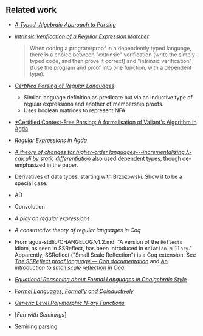## Related work

*   [*A Typed, Algebraic Approach to Parsing*]
*   [*Intrinsic Verification of a Regular Expression Matcher*]\:

    > When coding a program/proof in a dependently typed language, there is a choice between "extrinsic" verification (write the simply-typed code, and then prove it correct) and "intrinsic verification" (fuse the program and proof into one function, with a dependent type).

*   [*Certified Parsing of Regular Languages*]\:
    *   Similar language definition as predicate but via an inductive type of regular expressions and another of membership proofs.
    *   Uses boolean matrices to represent NFA.
*   [*Certified Context-Free Parsing: A formalisation of Valiant's Algorithm in Agda]
*   [*Regular Expressions in Agda*]
*   [*A theory of changes for higher-order languages---incrementalizing λ-calculi by static differentiation*] also used dependent types, though de-emphasized in the paper.
*   Derivatives of data types, starting with Brzozowski.
    Show it to be a special case.
*   AD
*   Convolution
*   *A play on regular expressions*
*   *A constructive theory of regular languages in Coq*
*   From agda-stdlib/CHANGELOG/v1.2.md:
    "A version of the `Reflects` idiom, as seen in SSReflect, has been introduced in `Relation.Nullary`."
    Apparently, SSReflect ("Small Scale Reflection") is a Coq extension.
    See [*The SSReflect proof language — Coq documentation*](https://coq.inria.fr/refman/proof-engine/ssreflect-proof-language.html) and [*An introduction to small scale reflection in Coq*](https://jfr.unibo.it/article/view/1979).
*   [*Equational Reasoning about Formal Languages in Coalgebraic Style*]
*   [*Formal Languages, Formally and Coinductively*]
*   [*Generic Level Polymorphic N-ary Functions*]
*   [*Fun with Semirings*]
*   Semiring parsing



[*Equational Reasoning about Formal Languages in Coalgebraic Style*]: http://www.cse.chalmers.se/~abela/jlamp17.pdf "paper by Andreas Abel (2017)"

[*Formal Languages, Formally and Coinductively*]: https://arxiv.org/abs/1611.09633 "paper by Dmitriy Traytel (2017)"

[*Proof Pearl: Regular Expression Equivalence and Relation Algebra*]: https://www21.in.tum.de/~krauss/papers/rexp.pdf "paper by Alexander Krauss and Tobias Nipkow (2012)"

[*Generic Level Polymorphic N-ary Functions*]: https://gallais.github.io/pdf/tyde19.pdf "paper by Guillaume Allais (2019)"

[*Fun with Semirings: A functional pearl on the abuse of linear algebra*]: http://stedolan.net/research/semirings.pdf "paper by Stephen Dolan (2013)"

[*Regular Expressions in Agda*]: https://itu.dk/people/basm/report.pdf "paper by Alexandre Agular and Bassel Mannaa (2009)"

[*Certified Context-Free Parsing: A formalisation of Valiant's Algorithm in Agda]: http://arxiv.org/abs/1601.07724 "paper by Jean-Philippe Bernardy and Patrik Jansson (2016)"

[*A theory of changes for higher-order languages---incrementalizing λ-calculi by static differentiation*]: http://inc-lc.github.io/resources/pldi14-ilc-author-final.pdf "paper by Yufei Cai, Paolo G. Giarrusso, Tillmann Rendel, and Klaus Ostermann (2014)"

[*Certified Parsing of Regular Languages*]: https://citeseerx.ist.psu.edu/viewdoc/summary?doi=10.1.1.571.724 "paper by Denis Firsov , Tarmo Uustalu"

[*Intrinsic Verification of a Regular Expression Matcher*]: http://cattheory.com/regexp2016.pdf "Joomy Korkut, Maksim Trifunovski, and Daniel R. Licata (2016)"

[*A Typed, Algebraic Approach to Parsing*]: https://www.cl.cam.ac.uk/~nk480/parsing.pdf "paper by Neel Krishnaswami and Jeremy Yallop (2019)"
